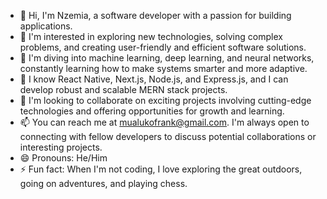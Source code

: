 - 👋 Hi, I'm Nzemia, a software developer with a passion for building applications.
- 👀 I'm interested in exploring new technologies, solving complex problems, and creating user-friendly and efficient software solutions.
- 🤖 I'm diving into machine learning, deep learning, and neural networks, constantly learning how to make systems smarter and more adaptive.
- 🌱 I know React Native, Next.js, Node.js, and Express.js, and I can develop robust and scalable MERN stack projects.
- 💞️ I'm looking to collaborate on exciting projects involving cutting-edge technologies and offering opportunities for growth and learning.
- 📫 You can reach me at mualukofrank@gmail.com. I'm always open to connecting with fellow developers to discuss potential collaborations or interesting projects.
- 😄 Pronouns: He/Him
- ⚡ Fun fact: When I'm not coding, I love exploring the great outdoors, going on adventures, and playing chess.

<!---
Nzemia/Nzemia is a ✨ special ✨ repository because its `README.md` (this file) appears on your GitHub profile.
You can click the Preview link to take a look at your changes.
--->
